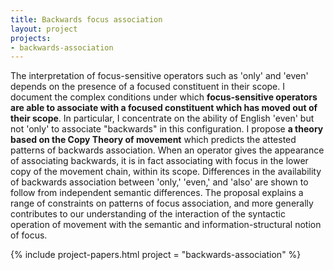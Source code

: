 ```yaml
---
title: Backwards focus association
layout: project
projects:
- backwards-association
---
```


The interpretation of focus-sensitive operators such as 'only' and 'even' depends on the presence of a focused constituent in their scope. I document the complex conditions under which **focus-sensitive operators are able to associate with a focused constituent which has moved out of their scope**. In particular, I concentrate on the ability of English 'even' but not 'only' to associate "backwards" in this configuration. I propose **a theory based on the Copy Theory of movement** which predicts the attested patterns of backwards association. When an operator gives the appearance of associating backwards, it is in fact associating with focus in the lower copy of the movement chain, within its scope. Differences in the availability of backwards association between 'only,' 'even,' and 'also' are shown to follow from independent semantic differences. The proposal explains a range of constraints on patterns of focus association, and more generally contributes to our understanding of the interaction of the syntactic operation of movement with the semantic and information-structural notion of focus.

{% include project-papers.html project = "backwards-association" %}